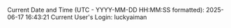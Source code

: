 Current Date and Time (UTC - YYYY-MM-DD HH:MM:SS formatted): 2025-06-17 16:43:21
Current User's Login: luckyaiman
